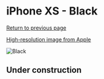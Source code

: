 # iPhone XS - Black

[Return to previous page](/iphone_x)

[High-resolution image from Apple](https://store.storeimages.cdn-apple.com/8756/as-images.apple.com/is/MRW72?wid=4500&hei=4500&fmt=png)

<div style="width: 500px"><img src="/almost_uncompressed/MRW72.webp" alt="Black"></div>

## Under construction
